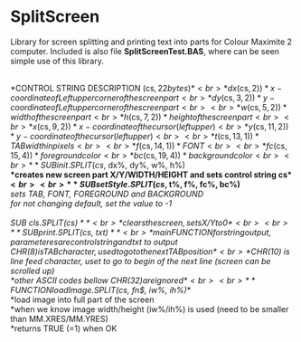 # SplitScreen
Library for screen splitting and printing text into parts for Colour Maximite 2 computer. Included is also file **SplitScreenTest.BAS**, where can be seen simple use of this library.<br><br>
  
*CONTROL STRING DESCRIPTION (cs$, 22 bytes)*<br>
*dx% = STR2BIN(UINT16, LEFT$(cs$, 2))*     x-coordinate of Left upper corner of the screen part<br>
*dy% = STR2BIN(UINT16, MID$(cs$, 3, 2))*   y-coordinate of Left upper corner of the screen part<br>
<br>
*w% = STR2BIN(UINT16, MID$(cs$, 5, 2))*     width of the screen part<br>
*h% = STR2BIN(UINT16, MID$(cs$, 7, 2))*      height of the screen part<br>
<br>
*x% = STR2BIN(UINT16, MID$(cs$, 9, 2))*      x-coordinate of the cursor (left upper)<br>
*y% = STR2BIN(UINT16, MID$(cs$, 11, 2))*   y-coordinate of the cursor (left upper)<br>
<br>
*t% = STR2BIN(UINT8, MID$(cs$, 13, 1))*      TAB width in pixels<br>
<br>
*f% = STR2BIN(UINT8, MID$(cs$, 14, 1))*      FONT<br>
<br>
*fc% = STR2BIN(UINT32, MID$(cs$, 15, 4))*    foreground color<br>
*bc% = STR2BIN(UINT32, MID$(cs$, 19, 4))*    background color<br>
<br>
**SUB init.SPLIT(cs$, dx%, dy%, w%, h%)**<br>
*creates new screen part X/Y/WIDTH/HEIGHT and sets control string cs$*<br>
 <br>
**SUB setStyle.SPLIT(cs$, t%, f%, fc%, bc%)**<br>
*sets TAB, FONT, FOREGROUND and BACKGROUND*<br>
*for not changing default, set the value to -1*<br>
 <br>
**SUB cls.SPLIT(cs$)**<br>
*clears the screen, sets X/Y to 0*<br>
<br>
**SUB print.SPLIT(cs$, txt$)**<br>
*main FUNCTION for string output, parameteres are control string and txt$ to output*<br>
*CHR$(8) is TAB character, used to go to the next TAB position*<br>
*CHR$(10) is line feed character, uset to go to begin of the next line (screen can be scrolled up)*<br>
*other ASCII codes bellow CHR$(32) are ignored*<br>
 <br>
**FUNCTION loadImage.SPLIT(cs$, fn$, iw%, ih%)**<br>
*load image into full part of the screen<br>
*when we know image width/height (iw%/ih%) is used (need to be smaller than MM.XRES/MM.YRES)<br>
*returns TRUE (=1) when OK<br>

